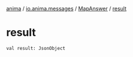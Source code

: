 [anima](../../index.md) / [io.anima.messages](../index.md) / [MapAnswer](index.md) / [result](./result.md)

# result

`val result: JsonObject`